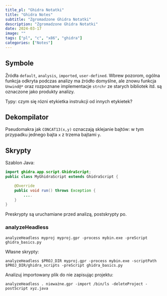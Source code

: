 ```yaml
---
title_pl: "Ghidra Notatki"
title: "Ghidra Notes"
subtitle: "Zgromadzone Ghidra Notatki"
description: "Zgromadzone Ghidra Notatki"
date: 2024-03-17
image: ""
tags: ["pl", "c", "x86", "ghidra"]
categories: ["Notes"]
---
```


## Symbole

Źródła `default`, `analysis`, `imported`, `user-defined`. Wbrew pozorom, ogólna funkcja odkryta podczas analizy ma źródło domyślne, ale znowu funkcja `Unwind@*` oraz rozpoznane implementacje `strchr` ze starych bibliotek itd. są oznaczone jako produkty analizy.

Typy: czym się rózni etykietka instrukcji od innych etykietek?

<!-- TODO 01/05/20 psacawa: finish this -->

## Dekompilator

Pseudomakra jak `CONCAT13(x,y)` oznaczają sklejanie  bajtów: w tym przypadku jednego bajta `x` z trzema bajtami `y`.

## Skrypty

Szablon Java:

```java
import ghidra.app.script.GhidraScript;
public class MyGhidraScript extends GhidraScript {

	@Override
	public void run() throws Exception {
		....
	}
}
```

Preskrypty są uruchamiane przed analizą, postskrypty po.

### analyzeHeadless

```
analyzeHeadless myproj myproj.gpr -process mybin.exe -preScript ghidra_basics.py
```

Własne skrypty:

```
analyzeHeadless $PROJ_DIR myproj.gpr -process mybin.exe -scriptPath  $PROJ_DIR/ghidra_scripts -preScript ghidra_basics.py 
```

Analizuj importowany plik do nie zapisując projektu:

```
analyzeHeadless . nieważne.gpr -import /bin/ls -deleteProject -postScript xyz.java
```
